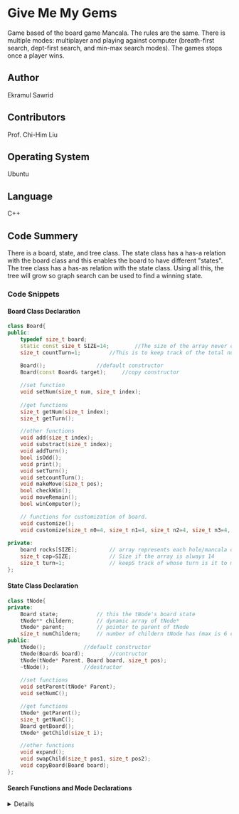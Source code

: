 # Give Me My Gems
<!-- # give_me_my_gems -->

Game based of the board game Mancala. The rules are the same. There is multiple modes: multiplayer and playing against computer (breath-first search, dept-first search, and min-max search modes). The games stops once a player wins.

## Author

Ekramul Sawrid

## Contributors

Prof. Chi-Him Liu

## Operating System

Ubuntu

## Language

C++

## Code Summery

There is a board, state, and tree class. The state class has a has-a relation with the board class and this enables the  board to have different "states". The tree class has a has-as relation with the state class. Using all this, the tree will grow so graph search can be used to find a winning state. 

### Code Snippets

#### Board Class Declaration

```cpp
class Board{
public:
	typedef size_t board;	
	static const size_t SIZE=14;		//The size of the array never changes
	size_t countTurn=1;			//This is to keep track of the total number of turns
	
	Board();				//default constructor
	Board(const Board& target);		//copy constructor

	//set function
	void setNum(size_t num, size_t index);	
	
	//get functions	
	size_t getNum(size_t index);	
	size_t getTurn();			

	//other functions
	void add(size_t index);			
	void substract(size_t index);		
	void addTurn();				
	bool isOdd();				
	void print();				
	void setTurn();				
	void setcountTurn();			
	void makeMove(size_t pos);				
	bool checkWin();			
	void moveRemain();			
	bool winComputer();			

    // functions for customization of board. 
	void customize();			
	void customize(size_t n0=4, size_t n1=4, size_t n2=4, size_t n3=4, size_t n4=4, size_t n5=4, size_t n6=0, size_t n7=4, size_t n8=4, size_t n9=4, size_t n10=4, size_t n11=4, size_t n12=4, size_t n13=0);					
	
private:
	board rocks[SIZE]; 			// array represents each hole/mancala of the board
	size_t cap=SIZE;			// Size if the array is always 14
	size_t turn=1;				// keepS track of whose turn is it to move
};
```

#### State Class Declaration

```cpp
class tNode{
private:
	Board state;			// this the tNode's board state
	tNode** childern;		// dynamic array of tNode*
	tNode* parent;			// pointer to parent of tNode
	size_t numChildern;		// number of childern tNode has (max is 6 childern)
public:	
	tNode();			//default constructor
	tNode(Board& board);		//contructor
	tNode(tNode* Parent, Board board, size_t pos);		
	~tNode();			//destructor
	
	//set functions
	void setParent(tNode* Parent);		
	void setNumC();				

	//get functions
	tNode* getParent();		
	size_t getNumC();		
	Board getBoard();		
	tNode* getChild(size_t i);	

	//other functions
	void expand();			
	void swapChild(size_t pos1, size_t pos2);	
	void copyBoard(Board board);			
};
```

#### Search Functions and Mode Declarations

<details>
```cpp
//Breath-First Search
void BFS(tNode* Parent);

//Dept-First Search
void DFS(tNode* Parent);

bool DFS_V(tNode* curr, size_t count);

//Minimax Search
void MMS(tNode* Parent);

bool MMS_V(tNode* curr, size_t count);

//Playing the game, where player 1 is the computer who uses DFS to make move
void Play(Board mainBoard);

size_t comDFS(Board mainBoard);

bool comDFS_V(tNode* curr, size_t count);

//Multi Player (Human vs Human)
void MultiPlay(Board board);
```
</details>
